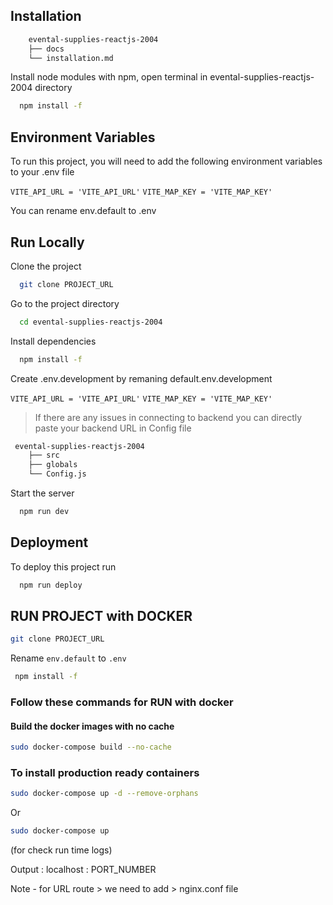 
## Installation
```bash
    evental-supplies-reactjs-2004
    ├── docs
    └── installation.md
```

Install node modules with npm, open terminal in evental-supplies-reactjs-2004 directory

```bash
  npm install -f
```
    
## Environment Variables

To run this project, you will need to add the following environment variables to your .env file

`VITE_API_URL = 'VITE_API_URL'`
`VITE_MAP_KEY = 'VITE_MAP_KEY'`

You can rename env.default to .env

## Run Locally

Clone the project

```bash
  git clone PROJECT_URL
```

Go to the project directory

```bash
  cd evental-supplies-reactjs-2004
```

Install dependencies

```bash
  npm install -f
```
Create .env.development by remaning default.env.development

`VITE_API_URL = 'VITE_API_URL'`
`VITE_MAP_KEY = 'VITE_MAP_KEY'`


> If there are any issues in connecting to backend you can directly paste your backend URL in Config file
```bash 
 evental-supplies-reactjs-2004
    ├── src
    ├── globals
    └── Config.js
```

Start the server

```bash
  npm run dev
```


## Deployment

To deploy this project run

```bash
  npm run deploy
```

## RUN PROJECT with DOCKER
 
```bash 
git clone PROJECT_URL
```

Rename `env.default` to `.env`

```bash
 npm install -f
```

### Follow these commands for RUN with docker

#### Build the docker images with no cache

```bash 
sudo docker-compose build --no-cache
```

### To install production ready containers

```bash
sudo docker-compose up -d --remove-orphans
```
Or
```bash
sudo docker-compose up
```
(for check run time logs)

Output : localhost : PORT_NUMBER

Note - for URL route > we need to add > nginx.conf file
